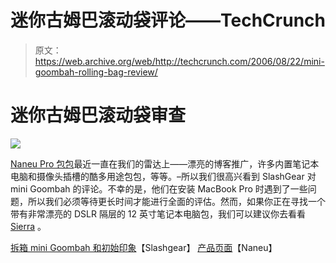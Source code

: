 # 迷你古姆巴滚动袋评论——TechCrunch

> 原文：<https://web.archive.org/web/http://techcrunch.com/2006/08/22/mini-goombah-rolling-bag-review/>

# 迷你古姆巴滚动袋审查

![](img/bb1a7bbcb81ad19e507bae9202d180fc.png)

[Naneu Pro 包包](https://web.archive.org/web/20201029233534/http://www.naneupro.com/)最近一直在我们的雷达上——漂亮的博客推广，许多内置笔记本电脑和摄像头插槽的酷多用途包包，等等。–所以我们很高兴看到 SlashGear 对 mini Goombah 的评论。不幸的是，他们在安装 MacBook Pro 时遇到了一些问题，所以我们必须等待更长时间才能进行全面的评估。然而，如果你正在寻找一个带有非常漂亮的 DSLR 隔层的 12 英寸笔记本电脑包，我们可以建议你去看看 [Sierra](https://web.archive.org/web/20201029233534/http://crunchgear.com/2006/08/16/naneu-pro-military-ops-lima-review/) 。

[拆箱 mini Goombah 和初始印象](https://web.archive.org/web/20201029233534/http://www.slashgear.com/unboxing-the-mini-goombah-and-initial-impressions-211046.php)【Slashgear】
[产品页面](https://web.archive.org/web/20201029233534/http://www.naneupro.com/products.mdv?p=g-mg)【Naneu】